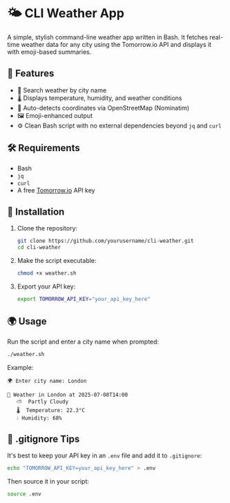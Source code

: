 # 🌤️ CLI Weather App

A simple, stylish command-line weather app written in Bash. It fetches real-time weather data for any city using the Tomorrow.io API and displays it with emoji-based summaries.

## 🚀 Features

- 📍 Search weather by city name
- 🌡️ Displays temperature, humidity, and weather conditions
- 🧠 Auto-detects coordinates via OpenStreetMap (Nominatim)
- 🖼️ Emoji-enhanced output
- ⚙️ Clean Bash script with no external dependencies beyond `jq` and `curl`

## 🛠️ Requirements

- Bash
- `jq`
- `curl`
- A free [Tomorrow.io](https://www.tomorrow.io/) API key

## 🧪 Installation

1. Clone the repository:

   ```bash
   git clone https://github.com/yourusername/cli-weather.git
   cd cli-weather


2. Make the script executable:

   ```bash
   chmod +x weather.sh
   ```

3. Export your API key:

   ```bash
   export TOMORROW_API_KEY="your_api_key_here"
   ```

## 🌍 Usage

Run the script and enter a city name when prompted:

```bash
./weather.sh
```

Example:

```
🌍 Enter city name: London

📍 Weather in London at 2025-07-08T14:00
   ⛅  Partly Cloudy
   🌡️  Temperature: 22.3°C
   💧 Humidity: 68%
```

## 🔐 .gitignore Tips

It's best to keep your API key in an `.env` file and add it to `.gitignore`:

```bash
echo "TOMORROW_API_KEY=your_api_key_here" > .env
```

Then source it in your script:

```bash
source .env
```
